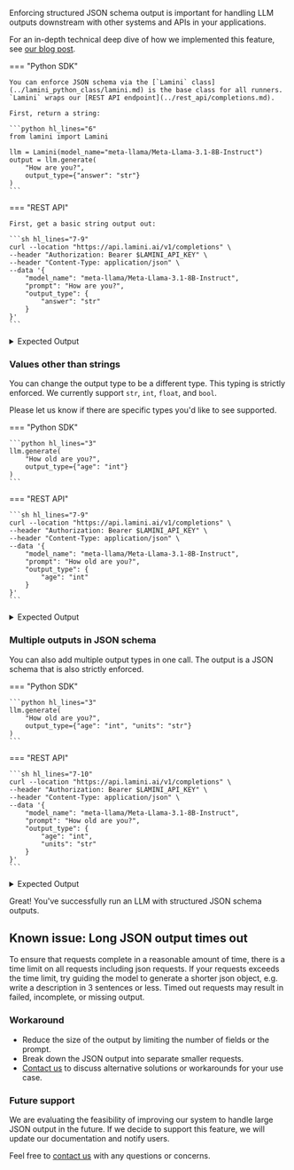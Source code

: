 
Enforcing structured JSON schema output is important for handling LLM outputs downstream with other systems and APIs in your applications.

For an in-depth technical deep dive of how we implemented this feature, see [our blog post](https://www.lamini.ai/blog/guarantee-valid-json-output-with-lamini).

=== "Python SDK"

    You can enforce JSON schema via the [`Lamini` class](../lamini_python_class/lamini.md) is the base class for all runners. `Lamini` wraps our [REST API endpoint](../rest_api/completions.md).

    First, return a string:

    ```python hl_lines="6"
    from lamini import Lamini

    llm = Lamini(model_name="meta-llama/Meta-Llama-3.1-8B-Instruct")
    output = llm.generate(
        "How are you?",
        output_type={"answer": "str"}
    )
    ```

=== "REST API"

    First, get a basic string output out:

    ```sh hl_lines="7-9"
    curl --location "https://api.lamini.ai/v1/completions" \
    --header "Authorization: Bearer $LAMINI_API_KEY" \
    --header "Content-Type: application/json" \
    --data '{
        "model_name": "meta-llama/Meta-Llama-3.1-8B-Instruct",
        "prompt": "How are you?",
        "output_type": {
            "answer": "str"
        }
    }'
    ```
<details>
<summary>Expected Output</summary>
    ```
    {
        "answer":"I'm doing well, thanks for asking! How about you"
    }
    ```
</details>

### Values other than strings

You can change the output type to be a different type. This typing is strictly enforced.  We currently support `str`, `int`, `float`, and `bool`.

Please let us know if there are specific types you'd like to see supported.

=== "Python SDK"

    ```python hl_lines="3"
    llm.generate(
        "How old are you?",
        output_type={"age": "int"}
    )
    ```
=== "REST API"

    ```sh hl_lines="7-9"
    curl --location "https://api.lamini.ai/v1/completions" \
    --header "Authorization: Bearer $LAMINI_API_KEY" \
    --header "Content-Type: application/json" \
    --data '{
        "model_name": "meta-llama/Meta-Llama-3.1-8B-Instruct",
        "prompt": "How old are you?",
        "output_type": {
            "age": "int"
        }
    }'
    ```

<details>
<summary>Expected Output</summary>
    ```
    {
        "age": 25
    }
    ```
</details>

### Multiple outputs in JSON schema

You can also add multiple output types in one call. The output is a JSON schema that is also strictly enforced.

=== "Python SDK"

    ```python hl_lines="3"
    llm.generate(
        "How old are you?",
        output_type={"age": "int", "units": "str"}
    )
    ```

=== "REST API"

    ```sh hl_lines="7-10"
    curl --location "https://api.lamini.ai/v1/completions" \
    --header "Authorization: Bearer $LAMINI_API_KEY" \
    --header "Content-Type: application/json" \
    --data '{
        "model_name": "meta-llama/Meta-Llama-3.1-8B-Instruct",
        "prompt": "How old are you?",
        "output_type": {
            "age": "int",
            "units": "str"
        }
    }'
    ```

<details>
<summary>Expected Output</summary>
    ```
    {
        "age": 25,
        "units": "years"
    }
    ```
</details>

Great! You've successfully run an LLM with structured JSON schema outputs.

## Known issue: Long JSON output times out
To ensure that requests complete in a reasonable amount of time, there is a time limit on all requests including json requests. If your requests exceeds the time limit, try guiding the model to generate a shorter json object, e.g. write a description in 3 sentences or less. Timed out requests may result in failed, incomplete, or missing output.

### Workaround
* Reduce the size of the output by limiting the number of fields or the prompt.
* Break down the JSON output into separate smaller requests.
* [Contact us](https://www.lamini.ai/contact) to discuss alternative solutions or workarounds for your use case.

### Future support
We are evaluating the feasibility of improving our system to handle large JSON output in the future. If we decide to support this feature, we will update our documentation and notify users.

Feel free to [contact us](https://www.lamini.ai/contact) with any questions or concerns.
